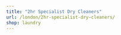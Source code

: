 ```yaml
---
title: "2hr Specialist Dry Cleaners"
url: /london/2hr-specialist-dry-cleaners/
shop: laundry
---
```

